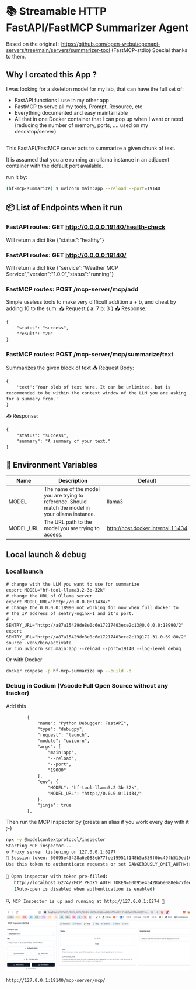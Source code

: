 # 📚 Streamable HTTP FastAPI/FastMCP Summarizer Agent

Based on the original : https://github.com/open-webui/openapi-servers/tree/main/servers/summarizer-tool (FastMCP-stdio) Special thanks to them.

## Why I created this App ?
I was looking for a skeleton model for my lab, that can have the full set of:
- FastAPI functions I use in my other app
- FastMCP to serve all my tools, Prompt, Resource, etc
- Everything documented and easy maintainable
- All that in one Docker container that I can pop up when I want or need 
    (reducing the number of memory, ports, .... used on my descktop/server)

## 
This FastAPI/FastMCP server acts to summarize a given chunk of text.

It is assumed that you are running an ollama instance in an adjacent container with the default port available.

run it by:
```sh
(hf-mcp-summarize) $ uvicorn main:app --reload --port=19140
```

## 📦 List of Endpoints when it run

### FastAPI routes: GET http://0.0.0.0:19140/health-check
Will return a dict like {"status":"healthy"}

### FastAPI routes: GET http://0.0.0.0:19140/
Will return a dict like {"service":"Weather MCP Service","version":"1.0.0","status":"running"}

### FastMCP routes: POST /mcp-server/mcp/add
Simple useless tools to make very difficult addition a + b, and cheat by adding 10 to the sum. 
📥 Request
{
    a: 7
    b: 3
}
📤 Response:
```
{
    "status": "success",
    "result": "20"
}
```

### FastMCP routes: POST /mcp-server/mcp/summarize/text
Summarizes the given block of text
📥 Request
Body: 
```
{
    'text':'Your blob of text here. It can be unlimited, but is recommended to be within the context window of the LLM you are asking for a summary from.'
}
```
📤 Response:

```
{
    "status": "success",
    "summary": "A summary of your text."
}
```

## 🧩 Environment Variables
|Name|Description|Default|
|---|---|---|
|MODEL|The name of the model you are trying to reference. Should match the model in your ollama instance. | llama3|
|MODEL_URL|The URL path to the model you are trying to access.|http://host.docker.internal:11434|

## Local launch & debug
### Local launch
```shell
# change with the LLM you want to use for summarize
export MODEL="hf-tool-llama3.2-3b-32k"
# change the URL of Ollama server
export MODEL_URL="http://0.0.0.0:11434/"
# change the 0.0.0.0:18990 not working for now when full docker to
# the IP address of sentry-nginx-1 and it's port.
# - SENTRY_URL="http://a87a15429de8e0c6e17217403ece2c13@0.0.0.0:18990/2"
export SENTRY_URL="http://a87a15429de8e0c6e17217403ece2c13@172.31.0.69:80/2"
source .venv/bin/activate
uv run uvicorn src.main:app --reload --port=19140 --log-level debug
```
Or with Docker
```sh
docker compose -p hf-mcp-summarize up --build -d
```

### Debug in Codium (Vscode Full Open Source without any tracker)
Add this
```launch.jsom
        {
            "name": "Python Debugger: FastAPI",
            "type": "debugpy",
            "request": "launch",
            "module": "uvicorn",
            "args": [
                "main:app",
                "--reload",
                "--port",
                "19000"
            ],
            "env": {
                "MODEL": "hf-tool-llama3.2-3b-32k",
                "MODEL_URL": "http://0.0.0.0:11434/"
            },
            "jinja": true
        },
```
Then run the MCP Inspector by (create an alias if you work every day with it ;-)
```sh
npx -y @modelcontextprotocol/inspector 
Starting MCP inspector...
⚙ Proxy server listening on 127.0.0.1:6277
🔑 Session token: 60095e43428a6e088eb77fee19951f148b5a839f0bc49fb519ed16d0a3f642ea
Use this token to authenticate requests or set DANGEROUSLY_OMIT_AUTH=true to disable auth

🔗 Open inspector with token pre-filled:
   http://localhost:6274/?MCP_PROXY_AUTH_TOKEN=60095e43428a6e088eb77fee19951f148b5a839f0bc49fb519ed16d0a3f642ea
   (Auto-open is disabled when authentication is enabled)

🔍 MCP Inspector is up and running at http://127.0.0.1:6274 🚀
```
![image](2025-06-17_mcp-inspector-hf-mcp-summarize.png)
```browser
http://127.0.0.1:19140/mcp-server/mcp/
```